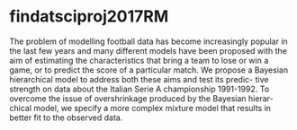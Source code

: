 # findatsciproj2017RM

The problem of modelling football data has become increasingly popular in the last few years and many different models have been proposed with the aim of estimating the characteristics that bring a team to lose or win a game, or to predict the score of a particular match. We propose a Bayesian hierarchical model to address both these aims and test its predic- tive strength on data about the Italian Serie A championship 1991-1992. To overcome the issue of overshrinkage produced by the Bayesian hierar- chical model, we specify a more complex mixture model that results in better fit to the observed data.

